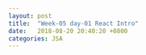 ```yaml
---
layout: post
title:  "Week-05 day-01 React Intro"
date:   2018-08-20 20:40:20 +0800
categories: JSA
---
```


